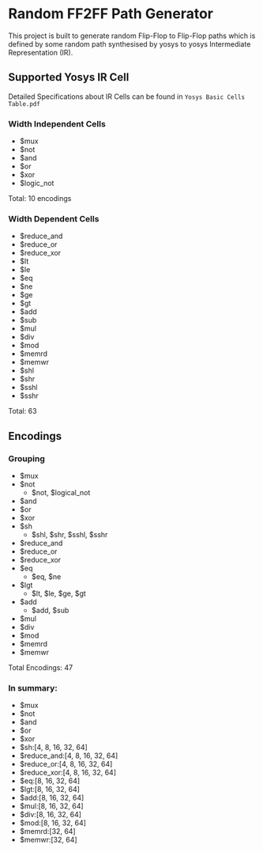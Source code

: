 # Random FF2FF Path Generator

This project is built to generate random Flip-Flop to Flip-Flop paths which is defined by some random path synthesised by yosys to yosys Intermediate Representation (IR).

## Supported Yosys IR Cell
Detailed Specifications about IR Cells can be found in `Yosys Basic Cells Table.pdf`
### Width Independent Cells
* $mux 
* $not
* $and
* $or
* $xor
* $logic_not

Total: 10 encodings

### Width Dependent Cells
* $reduce_and
* $reduce_or
* $reduce_xor
* $lt 
* $le
* $eq 
* $ne 
* $ge 
* $gt 
* $add 
* $sub 
* $mul 
* $div 
* $mod 
* $memrd 
* $memwr
* $shl
* $shr
* $sshl
* $sshr

Total: 63

## Encodings
### Grouping
* $mux 
* $not
    * $not, $logical_not
* $and
* $or
* $xor
* $sh
    * $shl, $shr, $sshl, $sshr
* $reduce_and
* $reduce_or
* $reduce_xor
* $eq
    * $eq, $ne
* $lgt
    * $lt, $le, $ge, $gt
* $add
    * $add, $sub
* $mul 
* $div 
* $mod 
* $memrd
* $memwr

Total Encodings: 47

### In summary: 
* $mux 
* $not
* $and
* $or
* $xor
* $sh:[4, 8, 16, 32, 64]
* $reduce_and:[4, 8, 16, 32, 64]
* $reduce_or:[4, 8, 16, 32, 64]
* $reduce_xor:[4, 8, 16, 32, 64]
* $eq:[8, 16, 32, 64]
* $lgt:[8, 16, 32, 64]
* $add:[8, 16, 32, 64]
* $mul:[8, 16, 32, 64]
* $div:[8, 16, 32, 64]
* $mod:[8, 16, 32, 64]
* $memrd:[32, 64]
* $memwr:[32, 64]
